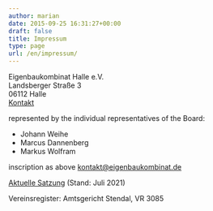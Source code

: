 ```yaml
---
author: marian
date: 2015-09-25 16:31:27+00:00
draft: false
title: Impressum
type: page
url: /en/impressum/
---
```


Eigenbaukombinat Halle e.V.  
Landsberger Straße 3  
06112 Halle  
[Kontakt](/kontakt)  

represented by the individual representatives of the Board:

* Johann Weihe
* Marcus Dannenberg
* Markus Wolfram

inscription as above 
[kontakt@eigenbaukombinat.de](mailto:kontakt@eigenbaukombinat.de)

[Aktuelle Satzung](/wp-content/uploads/2021/07/satzung-2021-07.pdf) (Stand: Juli 2021)  
  
Vereinsregister: Amtsgericht Stendal, VR 3085
